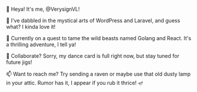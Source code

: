 👋 Heya! It's me, @VerysignVL!

👀 I've dabbled in the mystical arts of WordPress and Laravel, and guess what? I kinda love it!

🌱 Currently on a quest to tame the wild beasts named Golang and React. It's a thrilling adventure, I tell ya!

💞️ Collaborate? Sorry, my dance card is full right now, but stay tuned for future jigs!

📫 Want to reach me? Try sending a raven or maybe use that old dusty lamp in your attic. Rumor has it, I appear if you rub it thrice! 🪔

<!---
VerysignVL/VerysignVL is a ✨ magical ✨ repository because its `README.md` (this file) graces the main stage of my GitHub profile.
Give the Preview link a click if you fancy a sneak peek!
--->
